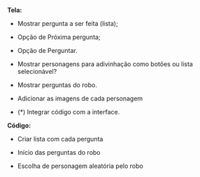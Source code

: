 **Tela:** 

- Mostrar pergunta a ser feita (lista);
        	
- Opção de Próxima pergunta;
         
- Opção de Perguntar.

- Mostrar personagens para adivinhação como botões ou lista selecionável?

- Mostrar perguntas do robo.

- Adicionar as imagens de cada personagem	

- (*) Integrar código com a interface.

**Código:** 

- Criar lista com cada pergunta

- Início das perguntas do robo

- Escolha de personagem aleatória pelo robo
